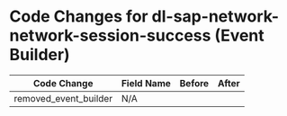# Code Changes for dl-sap-network-network-session-success (Event Builder)

| Code Change | Field Name | Before | After |
|-------------|------------|--------|-------|
| removed_event_builder | N/A |  |  |